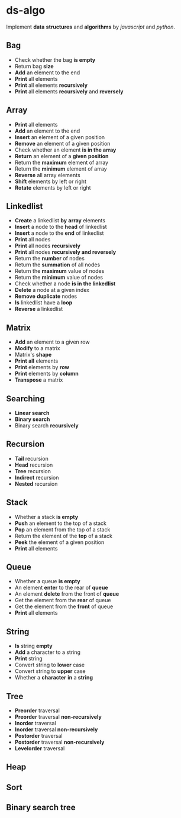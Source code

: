 # ds-algo

Implement **data** **structures** and **algorithms** by *javascript* and *python*.

## Bag

* Check whether the bag **is empty**
* Return bag **size**
* **Add** an element to the end
* **Print** all elements
* **Print** all elements **recursively**
* **Print** all elements **recursively** and **reversely**

## Array 

* **Print** all elements
* **Add** an element to the end
* **Insert** an element of a given position
* **Remove** an element of a given position 
* Check whether an element **is in the array**
* **Return** an element of a **given** **position**
* Return the **maximum** element of array
* Return the **minimum** element of array
* **Reverse** all array elements
* **Shift** elements by left or right
* **Rotate** elements by left or right

## Linkedlist

* **Create** a linkedlist **by** **array** elements
* **Insert** a node to the **head** of linkedlist
* **Insert** a node to the **end** of linkedlist
* **Print** all nodes
* **Print** all nodes **recursively**
* **Print** all nodes **recursively and reversely**
* Return the **number** of nodes
* Return the **summation** of all nodes
* Return the **maximum** value of nodes
* Return the **minimum** value of nodes
* Check whether a node **is in the linkedlist**
* **Delete** a node at a given index
* **Remove** **duplicate** nodes
* **Is** linkedlist have a **loop**
* **Reverse** a linkedlist

## Matrix

* **Add** an element to a given row
* **Modify** to a matrix
* Matrix's **shape**
* **Print** **all** elements
* **Print** elements by **row**
* **Print** elements by **column**
* **Transpose** a matrix

## Searching

* **Linear search**
* **Binary search**
* Binary search **recursively**

## Recursion

* **Tail** recursion
* **Head** recursion
* **Tree** recursion
* **Indirect** recursion
* **Nested** recursion

## Stack

* Whether a stack **is empty**
* **Push** an element to the top of a stack
* **Pop** an element from the top of a stack
* Return the element of the **top** of a stack
* **Peek** the element of a given position
* **Print** all elements

## Queue

* Whether a queue **is empty**
* An element **enter** to the rear of **queue**
* An element **delete** from the front of **queue**
* Get the element from the **rear** of queue
* Get the element from the **front** of queue
* **Print** all elements

## String

* **Is** string **empty**
* **Add** a character to a string
* **Print** string
* Convert string to **lower** case
* Convert string to **upper** case
* Whether a **character** **in** a **string**

## Tree

* **Preorder** traversal
* **Preorder** traversal **non-recursively**
* **Inorder** traversal
* **Inorder** traversal **non-recursively**
* **Postorder** traversal
* **Postorder** traversal **non-recursively**
* **Levelorder** traversal

## Heap

## Sort

## Binary search tree